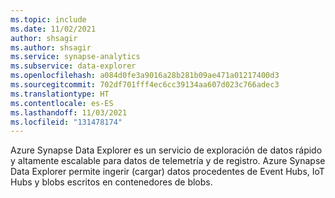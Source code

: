 ```yaml
---
ms.topic: include
ms.date: 11/02/2021
author: shsagir
ms.author: shsagir
ms.service: synapse-analytics
ms.subservice: data-explorer
ms.openlocfilehash: a084d0fe3a9016a28b281b09ae471a01217400d3
ms.sourcegitcommit: 702df701fff4ec6cc39134aa607d023c766adec3
ms.translationtype: HT
ms.contentlocale: es-ES
ms.lasthandoff: 11/03/2021
ms.locfileid: "131478174"
---
```

Azure Synapse Data Explorer es un servicio de exploración de datos rápido y altamente escalable para datos de telemetría y de registro. Azure Synapse Data Explorer permite ingerir (cargar) datos procedentes de Event Hubs, IoT Hubs y blobs escritos en contenedores de blobs.